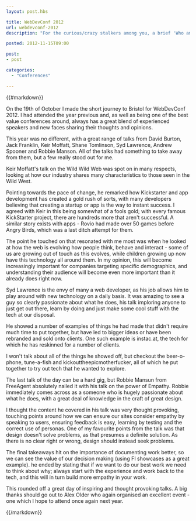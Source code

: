 ```yaml
---
layout: post.hbs

title: WebDevConf 2012
url: webdevconf-2012
description: "For the curious/crazy stalkers among you, a brief 'Who am I', and how I've fallen into doing whatever it is that I do."

posted: 2012-11-15T09:00

post:
- post

categories:
  - "Conferences"

---
```


{{#markdown}}

On the 19th of October I made the short journey to Bristol for WebDevConf 2012.  I had attended the year previous and, as well as being one of the best value conferences around, always has a great blend of experienced speakers and new faces sharing their thoughts and opinions.

This year was no different, with a great range of talks from David Burton, Jack Franklin, Keir Moffatt, Shane Tomlinson, Syd Lawrence, Andrew Spooner and Robbie Manson.  All of the talks had something to take away from them, but a few really stood out for me.

Keir Moffatt's talk on the Wild Wild Web was spot on in many respects, looking at how our industry shares many characteristics to those seen in the Wild West.

Pointing towards the pace of change, he remarked how Kickstarter and app development has created a gold rush of sorts, with many developers believing that creating a startup or app is the way to instant success.  I agreed with Keir in this being somewhat of a fools gold; with every famous KickStarter project, there are hundreds more that aren't successful.  A similar story exists with apps - Rovio had made over 50 games before Angry Birds, which was a last ditch attempt for them.

The point he touched on that resonated with me most was when he looked at how the web is evolving how people think, behave and interact - some of us are growing out of touch as this evolves, while children growing up now have this technology all around them.  In my opinion, this will become increasingly important for companies targeting specific demographics, and understanding their audience will become even more important than it already does right now.

Syd Lawrence is the envy of many a web developer, as his job allows him to play around with new technology on a daily basis. It was amazing to see a guy so clearly passionate about what he does, his talk imploring anyone to just get out there, learn by doing and just make some cool stuff with the tech at our disposal.

He showed a number of examples of things he had made that didn't require much time to put together, but have led to bigger ideas or have been rebranded and sold onto clients.  One such example is instac.at, the tech for which he has reskinned for a number of clients.

I won't talk about all of the things he showed off, but checkout the beer-o-phone, tune-a-fish and kickouttheepicmotherfucker, all of which he put together to try out tech that he wanted to explore.

The last talk of the day can be a hard gig, but Robbie Mansun from FreeAgent absolutely nailed it with his talk on the power of Empathy.  Robbie immediately comes across as a someone who is hugely passionate about what he does, with a great deal of knowledge in the craft of great design.

I thought the content he covered in his talk was very thought provoking, touching points around how we can ensure our sites consider empathy by speaking to users, ensuring feedback is easy, learning by testing and the correct use of personas.  One of my favourite points from the talk was that design doesn't solve problems, as that presumes a definite solution.  As there is no clear right or wrong, design should instead seek problems.

The final takeaways hit on the importance of documenting work better, so we can see the value of our decision making (using FI showcases as a great example). he ended by stating that if we want to do our best work we need to think about why; always start with the experience and work back to the tech, and this will in turn build more empathy in your work.

This rounded off a great day of inspiring and thought provoking talks. A big thanks should go out to Alex Older who again organised an excellent event - one which I hope to attend once again next year.

{{/markdown}}